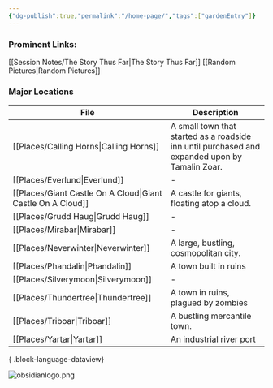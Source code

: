 ```yaml
---
{"dg-publish":true,"permalink":"/home-page/","tags":["gardenEntry"]}
---
```


### Prominent Links:
[[Session Notes/The Story Thus Far\|The Story Thus Far]]
[[Random Pictures\|Random Pictures]]

### Major Locations
| File                                                           | Description                                                                                    |
| -------------------------------------------------------------- | ---------------------------------------------------------------------------------------------- |
| [[Places/Calling Horns\|Calling Horns]]                     | A small town that started as a roadside inn until purchased and expanded upon by Tamalin Zoar. |
| [[Places/Everlund\|Everlund]]                               | \-                                                                                             |
| [[Places/Giant Castle On A Cloud\|Giant Castle On A Cloud]] | A castle for giants, floating atop a cloud.                                                    |
| [[Places/Grudd Haug\|Grudd Haug]]                           | \-                                                                                             |
| [[Places/Mirabar\|Mirabar]]                                 | \-                                                                                             |
| [[Places/Neverwinter\|Neverwinter]]                         | A large, bustling, cosmopolitan city.                                                          |
| [[Places/Phandalin\|Phandalin]]                             | A town built in ruins                                                                          |
| [[Places/Silverymoon\|Silverymoon]]                         | \-                                                                                             |
| [[Places/Thundertree\|Thundertree]]                         | A town in ruins, plagued by zombies                                                            |
| [[Places/Triboar\|Triboar]]                                 | A bustling mercantile town.                                                                    |
| [[Places/Yartar\|Yartar]]                                   | An industrial river port                                                                       |

{ .block-language-dataview}

![obsidianlogo.png](/img/user/z_Assets/obsidianlogo.png)
